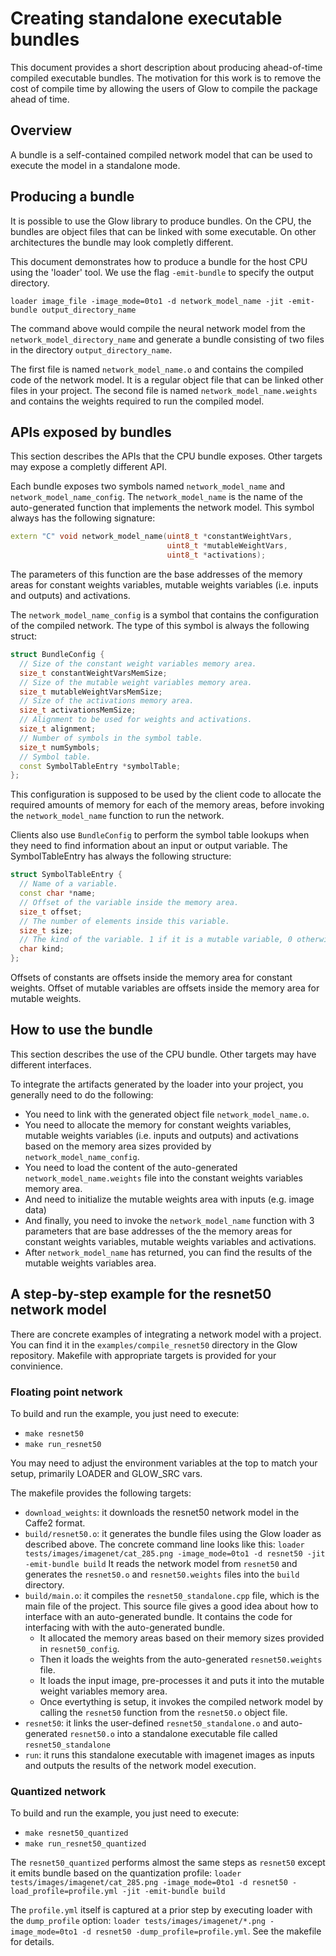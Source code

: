 # Creating standalone executable bundles

This document provides a short description about producing ahead-of-time
compiled executable bundles. The motivation for this work is to remove the cost
of compile time by allowing the users of Glow to compile the package ahead of
time.

## Overview

A bundle is a self-contained compiled network model that can be used to execute
the model in a standalone mode.

## Producing a bundle

It is possible to use the Glow library to produce bundles. On the CPU, the
bundles are object files that can be linked with some executable. On other
architectures the bundle may look completly different.

This document demonstrates how to produce a bundle for the host CPU using the
'loader' tool.  We use the flag `-emit-bundle` to specify the output directory.

```
loader image_file -image_mode=0to1 -d network_model_name -jit -emit-bundle output_directory_name
```

The command above would compile the neural network model from the
`network_model_directory_name` and generate a bundle consisting of two files in
the directory `output_directory_name`.

The first file is named `network_model_name.o` and contains the compiled code of
the network model. It is a regular object file that can be linked other files in
your project.  The second file is named `network_model_name.weights` and
contains the weights required to run the compiled model.

## APIs exposed by bundles

This section describes the APIs that the CPU bundle exposes. Other targets may
expose a completly different API.

Each bundle exposes two symbols named `network_model_name` and
`network_model_name_config`.  The `network_model_name` is the name of the
auto-generated function that implements the network model. This symbol always
has the following signature:

```c++
extern "C" void network_model_name(uint8_t *constantWeightVars,
                                   uint8_t *mutableWeightVars,
                                   uint8_t *activations);
```
The parameters of this function are the base addresses of the memory areas for
constant weights variables, mutable weights variables (i.e. inputs and outputs)
and activations.

The `network_model_name_config` is a symbol that contains the configuration of
the compiled network. The type of this symbol is always the following struct:
```c++
struct BundleConfig {
  // Size of the constant weight variables memory area.
  size_t constantWeightVarsMemSize;
  // Size of the mutable weight variables memory area.
  size_t mutableWeightVarsMemSize;
  // Size of the activations memory area.
  size_t activationsMemSize;
  // Alignment to be used for weights and activations.
  size_t alignment;
  // Number of symbols in the symbol table.
  size_t numSymbols;
  // Symbol table.
  const SymbolTableEntry *symbolTable;
};
```
This configuration is supposed to be used by the client code to allocate the
required amounts of memory for each of the memory areas, before invoking the
`network_model_name` function to run the network.

Clients also use `BundleConfig` to perform the symbol table lookups when they
need to find information about an input or output variable.
The SymbolTableEntry has always the following structure:
```c++
struct SymbolTableEntry {
  // Name of a variable.
  const char *name;
  // Offset of the variable inside the memory area.
  size_t offset;
  // The number of elements inside this variable.
  size_t size;
  // The kind of the variable. 1 if it is a mutable variable, 0 otherwise.
  char kind;
};
```

Offsets of constants are offsets inside the memory area for constant weights.
Offset of mutable variables are offsets inside the memory area for mutable
weights.

## How to use the bundle

This section describes the use of the CPU bundle. Other targets may have
different interfaces.

To integrate the artifacts generated by the loader into your project, you
generally need to do the following:
* You need to link with the generated object file `network_model_name.o`.
* You need to allocate the memory for constant weights variables,
mutable weights variables (i.e. inputs and outputs) and activations based on the
memory area sizes provided by `network_model_name_config`.
* You need to load the content of the auto-generated `network_model_name.weights`
file into the constant weights variables memory area.
* And need to initialize the mutable weights area with inputs (e.g. image data)
* And finally, you need to invoke the `network_model_name` function with 3
parameters that are base addresses of the the memory areas for constant weights variables,
mutable weights variables and activations.
* After `network_model_name` has returned, you can find the results of the mutable weights
variables area.

## A step-by-step example for the resnet50 network model

There are concrete examples of integrating a network model with a project.  You
can find it in the `examples/compile_resnet50` directory in the Glow
repository. Makefile with appropriate targets is provided for your convinience.

### Floating point network
To build and run the example, you just need to execute:
* `make resnet50`
* `make run_resnet50`

You may need to adjust the environment variables at the top to match
your setup, primarily LOADER and GLOW_SRC vars.

The makefile provides the following targets:
* `download_weights`: it downloads the resnet50 network model in the Caffe2 format.
* `build/resnet50.o`: it generates the bundle files using the Glow loader as described above.
  The concrete command line looks like this:
  `loader tests/images/imagenet/cat_285.png -image_mode=0to1 -d resnet50 -jit -emit-bundle build`
  It reads the network model from `resnet50` and generates the `resnet50.o`
  and `resnet50.weights` files into the `build` directory.
* `build/main.o`:  it compiles the `resnet50_standalone.cpp` file, which is the main file of the project.
  This source file gives a good idea about how to interface with an auto-generated bundle.
  It contains the code for interfacing with with the auto-generated bundle.
  *  It allocated the memory areas based on their memory sizes provided in `resnet50_config`.
  *  Then it loads the weights from the auto-generated `resnet50.weights` file.
  *  It loads the input image, pre-processes it and puts it into the mutable weight variables
     memory area.
  *  Once evertything is setup, it invokes the compiled network model by calling the
     `resnet50` function from the `resnet50.o` object file.
 * `resnet50`: it links the user-defined `resnet50_standalone.o` and auto-generated `resnet50.o`
  into a standalone executable file called `resnet50_standalone`
  * `run`: it runs this standalone executable with imagenet images as inputs and outputs the
results of the network model execution.

### Quantized network
To build and run the example, you just need to execute:
* `make resnet50_quantized`
* `make run_resnet50_quantized`

The `resnet50_quantized` performs almost the same steps as `resnet50`
except it emits bundle based on the quantization profile:
`loader tests/images/imagenet/cat_285.png -image_mode=0to1 -d resnet50
-load_profile=profile.yml -jit -emit-bundle build`

The `profile.yml` itself is captured at a prior step by executing loader with the `dump_profile` option:
`loader tests/images/imagenet/*.png -image_mode=0to1 -d resnet50 -dump_profile=profile.yml`.
See the makefile for details.

